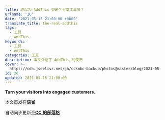 ```yaml
---
title: 你以为 AddThis 只是个分享工具吗？
urlname: '26'
date: '2021-05-15 21:00:00 +0800'
translate_title: the-real-addthis
tags:
  - 工具
  - AddThis
keywords:
  - 工具
  - AddThis
categories: 工具
description: 本文介绍了 AddThis 的使用
cover: >-
  https://cdn.jsdelivr.net/gh/ccknbc-backup/photos@master/blog/2021-05-15~21-52-56.webp
id: 26
updated: 2021-05-15 21:00:00
---
```


**Turn your visitors into engaged customers.**

本文首发在[**语雀**](https://www.yuque.com/ccknbc/blog/24)

自动同步更新至[**CC 的部落格**](https://blog.ccknbc.cc/posts/hexo-butterfly-algolia)
